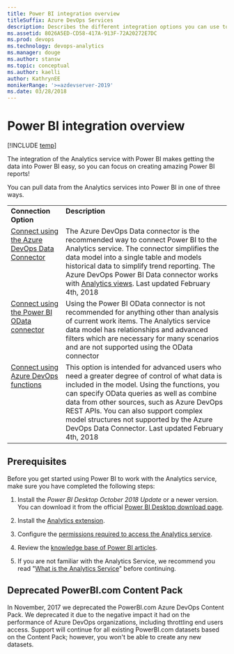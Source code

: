 ```yaml
---
title: Power BI integration overview 
titleSuffix: Azure DevOps Services 
description: Describes the different integration options you can use to connect to Power BI to access the Analytics Service for Azure DevOps
ms.assetid: 8026A5ED-CD58-417A-913F-72A20272E7DC
ms.prod: devops
ms.technology: devops-analytics
ms.manager: douge
ms.author: stansw
ms.topic: conceptual
ms.author: kaelli
author: KathrynEE
monikerRange: '>=azdevserver-2019'
ms.date: 03/28/2018
---
```


# Power BI integration overview

[!INCLUDE [temp](../../_shared/version-vsts-only.md)]

The integration of the Analytics service with Power BI makes getting the data into Power BI easy, so you can focus on creating amazing Power BI reports!

You can pull data from the Analytics services into Power BI in one of three ways. 

<table width="90%">
<tbody valign="top">
    <tr>
        <td width="25%"><b>Connection Option</td>
        <td><b>Description</td>
    </tr>
    <tr>
        <td><a href="data-connector-connect.md">Connect using the Azure DevOps Data Connector</href></td>
        <td>The Azure DevOps Data connector is the recommended way to connect Power BI to the Analytics service. The connector simplifies the data model into a single table and models historical data to simplify trend reporting.
        The Azure DevOps Power BI Data connector works with <a href="../analytics/what-are-analytics-views.md">Analytics views</href></a>. Last updated February 4th, 2018</td>
    </tr>
    <tr>
        <td><a href="access-analytics-power-bi.md">Connect using the Power BI OData connector</href></td>
        <td>Using the Power BI OData connector is not recommended for anything other than analysis of current work items. The Analytics service data model has relationships and advanced filters which are necessary for many scenarios and are not supported using the OData connector</td>
    </tr>
    <tr>
        <td><a href="data-connector-functions.md">Connect using Azure DevOps functions</href></td>
        <td>This option is intended for advanced users who need a greater degree of control of what data is included in the model. Using the functions, you can specify OData queries as well as combine data from other sources, such as Azure DevOps REST APIs. You can also support complex model structures not supported by the Azure DevOps Data Connector. 
        Last updated February 4th, 2018</td>
    </tr>
</tbody>
</table>

## Prerequisites

Before you get started using Power BI to work with the Analytics service, make sure you have completed the following steps:

1. Install the *Power BI Desktop* *October 2018 Update* or a newer version. You can download it from the official [Power BI Desktop download page](https://powerbi.microsoft.com/desktop).

2. Install the [Analytics extension](../analytics/analytics-extension.md).

3. Configure the [permissions required to access the Analytics service](../analytics/analytics-security.md).

4. Review the [knowledge base of Power BI articles](https://powerbi.microsoft.com/documentation/powerbi-landing-page/).

5. If you are not familiar with the Analytics Service, we recommend you read "[What is the Analytics Service](../analytics/what-is-analytics.md)" before continuing.

## Deprecated PowerBI.com Content Pack

In November, 2017 we deprecated the PowerBI.com Azure DevOps Content Pack. We deprecated it due to the negative impact it had on the performance of Azure DevOps organizations, including throttling end users access. Support will continue for all existing PowerBI.com datasets based on the Content Pack; however, you won't be able to create any new datasets.

